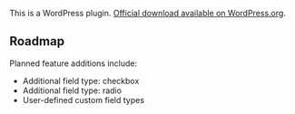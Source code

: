 This is a WordPress plugin. [Official download available on WordPress.org](http://wordpress.org/extend/plugins/attachments/).

## Roadmap

Planned feature additions include:

* Additional field type: checkbox
* Additional field type: radio
* User-defined custom field types